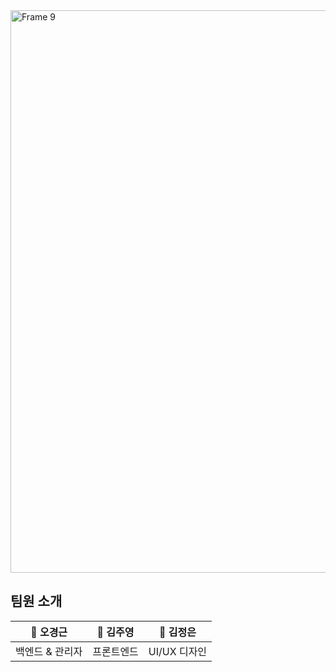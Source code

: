 <img width="900" alt="Frame 9" src="https://github.com/dokjasijeom/.github/assets/51918951/33a3379a-5d47-4993-9d2e-d3c1671a74b5">

## 팀원 소개
| 🐬 오경근| 🐸 김주영| 🐥 김정은|
|------|---|---|
|백엔드 & 관리자|프론트엔드|UI/UX 디자인|

